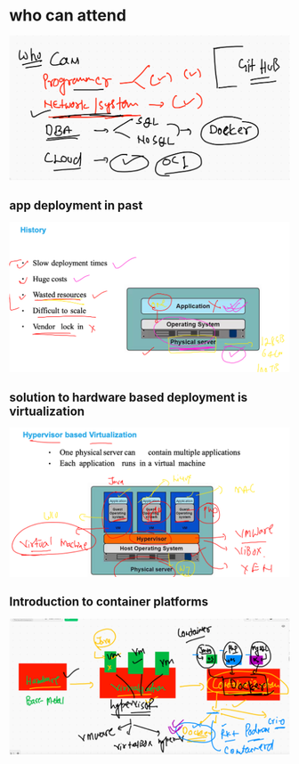 # who can attend 

<img src="p.png">

## app deployment in past 

<img src="pastapp.png">

## solution to hardware based deployment is virtualization 

<img src="vm.png">

## Introduction to container platforms 

<img src="cre.png">


